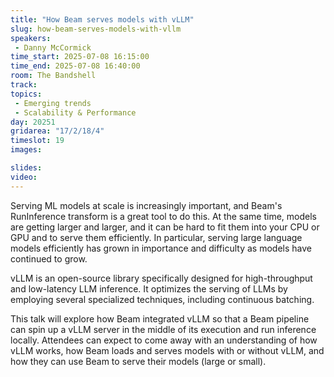 ```yaml
---
title: "How Beam serves models with vLLM"
slug: how-beam-serves-models-with-vllm
speakers:
 - Danny McCormick
time_start: 2025-07-08 16:15:00
time_end: 2025-07-08 16:40:00
room: The Bandshell
track:
topics: 
 - Emerging trends
 - Scalability & Performance
day: 20251
gridarea: "17/2/18/4"
timeslot: 19
images: 

slides:
video: 
---
```


Serving ML models at scale is increasingly important, and Beam's RunInference transform is a great tool to do this. At the same time, models are getting larger and larger, and it can be hard to fit them into your CPU or GPU and to serve them efficiently. In particular, serving large language models efficiently has grown in importance and difficulty as models have continued to grow.

vLLM is an open-source library specifically designed for high-throughput and low-latency LLM inference. It optimizes the serving of LLMs by employing several specialized techniques, including continuous batching.

This talk will explore how Beam integrated vLLM so that a Beam pipeline can spin up a vLLM server in the middle of its execution and run inference locally. Attendees can expect to come away with an understanding of how vLLM works, how Beam loads and serves models with or without vLLM, and how they can use Beam to serve their models (large or small).
